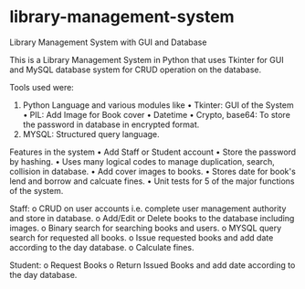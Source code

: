 # library-management-system
Library Management System with GUI and Database

This is a Library Management System in Python that uses Tkinter for GUI and MySQL database system for CRUD operation on the database.

Tools used were:
1. Python Language and various modules like
• Tkinter: GUI of the System
• PIL: Add Image for Book cover
• Datetime
• Crypto, base64: To store the password in database in encrypted format.
2. MYSQL: Structured query language.

Features in the system
•	Add Staff or Student account
• Store the password by hashing.
•	Uses many logical codes to manage duplication, search, collision in database.
• Add cover images to books.
• Stores date for book's lend and borrow and calcuate fines.
• Unit tests for 5 of the major functions of the system.

Staff:
o	CRUD on user accounts i.e. complete user management authority and store in database.
o	Add/Edit or Delete books to the database including images.
o	Binary search for searching books and users.
o	MYSQL query search for requested all books.
o	Issue requested books and add date according to the day database.
o	Calculate fines.

Student:
o	Request Books
o	Return Issued Books and add date according to the day database.
